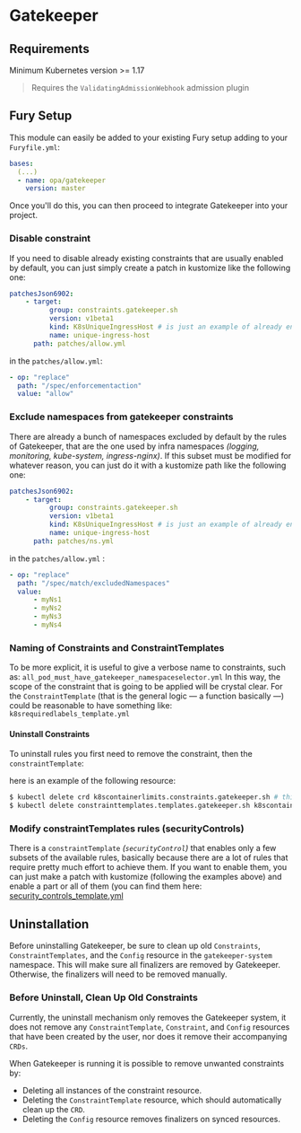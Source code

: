 # Gatekeeper

## Requirements

Minimum Kubernetes version >= 1.17

> Requires the `ValidatingAdmissionWebhook` admission plugin

## Fury Setup

This module can easily be added to your existing Fury setup adding to your `Furyfile.yml`:

```yml
bases:
  (...)
  - name: opa/gatekeeper
    version: master
```

Once you'll do this, you can then proceed to integrate Gatekeeper into your project.

### Disable constraint

If you need to disable already existing constraints that are usually enabled by default,
you can just simply create a patch in kustomize like the following one:

```yml
patchesJson6902:
    - target:
          group: constraints.gatekeeper.sh
          version: v1beta1
          kind: K8sUniqueIngressHost # is just an example of already enabled constraints
          name: unique-ingress-host
      path: patches/allow.yml
```

in the `patches/allow.yml`:

```yml
- op: "replace"
  path: "/spec/enforcementaction"
  value: "allow"
```

### Exclude namespaces from gatekeeper constraints

There are already a bunch of namespaces excluded by default by the rules of Gatekeeper, that are the one
used by infra namespaces *(logging, monitoring, kube-system, ingress-nginx)*. If this subset must be modified for whatever
reason, you can just do it with a kustomize path like the following one:

```yml
patchesJson6902:
    - target:
          group: constraints.gatekeeper.sh
          version: v1beta1
          kind: K8sUniqueIngressHost # is just an example of already enabled constraints
          name: unique-ingress-host
      path: patches/ns.yml
```

in the `patches/allow.yml` :

```yml
- op: "replace"
  path: "/spec/match/excludedNamespaces"
  value:
      - myNs1
      - myNs2
      - myNs3
      - myNs4
```

### Naming of Constraints and ConstraintTemplates

To be more explicit, it is useful to give a verbose name to constraints, such as:
`all_pod_must_have_gatekeeper_namespaceselector.yml`
In this way, the scope of the constraint that is going to be applied will be crystal clear.
For the `ConstraintTemplate` (that is the general logic — a function basically —) could be reasonable to have something
like: `k8srequiredlabels_template.yml`

#### Uninstall Constraints

To uninstall rules you first need to remove the constraint, then the `constraintTemplate`:

here is an example of the following resource:

<!-- markdownlint-disable MD014 -->
```bash
$ kubectl delete crd k8scontainerlimits.constraints.gatekeeper.sh # this will remove the constraint
$ kubectl delete constrainttemplates.templates.gatekeeper.sh k8scontainerlimits # this will remove the constraintTemplate
```

### Modify constraintTemplates rules (securityControls)

There is a `constraintTemplate` *(`securityControl`)* that enables only a few subsets of the available rules, basically
because there are a lot of rules that require pretty much effort to achieve them. If you want to enable them, you can
just make a patch with kustomize (following the examples above) and enable a part or all of them
(you can find them here: [security_controls_template.yml](rules/templates/security_controls_template.yml)

## Uninstallation

Before uninstalling Gatekeeper, be sure to clean up old `Constraints`, `ConstraintTemplates`, and
the `Config` resource in the `gatekeeper-system` namespace. This will make sure all finalizers
are removed by Gatekeeper. Otherwise, the finalizers will need to be removed manually.

### Before Uninstall, Clean Up Old Constraints

Currently, the uninstall mechanism only removes the Gatekeeper system,
it does not remove any `ConstraintTemplate`, `Constraint`, and `Config` resources that have been created by the user,
nor does it remove their accompanying `CRDs`.

When Gatekeeper is running it is possible to remove unwanted constraints by:

- Deleting all instances of the constraint resource.
- Deleting the `ConstraintTemplate` resource, which should automatically clean up the `CRD`.
- Deleting the `Config` resource removes finalizers on synced resources.
